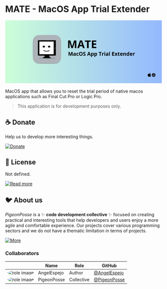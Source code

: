 <!-- 

██████╗ ██╗ ██████╗ ███████╗ ██████╗ ███╗   ██╗            
██╔══██╗██║██╔════╝ ██╔════╝██╔═══██╗████╗  ██║            
██████╔╝██║██║  ███╗█████╗  ██║   ██║██╔██╗ ██║            
██╔═══╝ ██║██║   ██║██╔══╝  ██║   ██║██║╚██╗██║            
██║     ██║╚██████╔╝███████╗╚██████╔╝██║ ╚████║            
╚═╝     ╚═╝ ╚═════╝ ╚══════╝ ╚═════╝ ╚═╝  ╚═══╝            
                                                           
██████╗  ██████╗ ███████╗███████╗███████╗                  
██╔══██╗██╔═══██╗██╔════╝██╔════╝██╔════╝                  
██████╔╝██║   ██║███████╗███████╗█████╗                    
██╔═══╝ ██║   ██║╚════██║╚════██║██╔══╝                    
██║     ╚██████╔╝███████║███████║███████╗                  
╚═╝      ╚═════╝ ╚══════╝╚══════╝╚══════╝                  
                                                           
                                                                                                                      
█████╗█████╗█████╗█████╗█████╗█████╗█████╗█████╗           
╚════╝╚════╝╚════╝╚════╝╚════╝╚════╝╚════╝╚════╝                                                                      
                                                                                                                   
███╗   ███╗ █████╗ ████████╗███████╗
████╗ ████║██╔══██╗╚══██╔══╝██╔════╝
██╔████╔██║███████║   ██║   █████╗  
██║╚██╔╝██║██╔══██║   ██║   ██╔══╝  
██║ ╚═╝ ██║██║  ██║   ██║   ███████╗
╚═╝     ╚═╝╚═╝  ╚═╝   ╚═╝   ╚══════╝
                                     
                                                           
CREATED BY ANGELO
DEVELOPED BY ANGELO

 -->

# MATE - MacOS App Trial Extender

[![HEADER](docs/banner.png)](https://github.com/angelespejo/macos-app-trial-extender/releases)

MacOS app that allows you to reset the trial period of native macos applications such as Final Cut Pro or Logic Pro.

> This application is for development purposes only.

## ☕ Donate

Help us to develop more interesting things.

[![Donate](https://img.shields.io/badge/Donate-grey?style=flat-square)](https://pigeonposse.com/?popup=donate)

## 📜 License

Not defined.

[![Read more](https://img.shields.io/badge/Read-more-grey?style=flat-square)](https://github.com/angelespejo/macos-app-trial-extender/blob/main/LICENSE)

## 🐦 About us

_PigeonPosse_ is a ✨ **code development collective** ✨ focused on creating practical and interesting tools that help developers and users enjoy a more agile and comfortable experience. Our projects cover various programming sectors and we do not have a thematic limitation in terms of projects.

[![More](https://img.shields.io/badge/Read-more-grey?style=flat-square)](https://github.com/PigeonPosse/PigeonPosse)

### Collaborators

|                                                                                    | Name        | Role         | GitHub                                         |
| ---------------------------------------------------------------------------------- | ----------- | ------------ | ---------------------------------------------- |
| <img src="https://github.com/AngelEspejo.png?size=72" style="border-radius:100%" alt="role image"/> | AngelEspejo | Author      | [@AngelEspejo](https://github.com/AngelEspejo) |
| <img src="https://github.com/PigeonPosse.png?size=72" style="border-radius:100%" alt="role image"/> | PigeonPosse | Collective   | [@PigeonPosse](https://github.com/PigeonPosse) |

<br>
